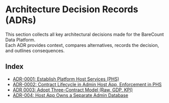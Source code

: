 # Architecture Decision Records (ADRs)

This section collects all key architectural decisions made for the BareCount Data Platform.  
Each ADR provides context, compares alternatives, records the decision, and outlines consequences.

## Index

- [ADR-0001: Establish Platform Host Services (PHS)](ADR-0001.md)
- [ADR-0002: Contract Lifecycle in Admin Host App, Enforcement in PHS](ADR-0002.md)
- [ADR 0003: Adopt Three-Contract Model (Raw, GDP, KPI)](ADR-0003.md)
- [ADR-004: Host App Owns a Separate Admin Database](ADR-0004.md)